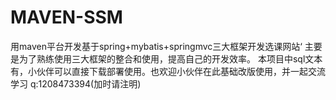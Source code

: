 # MAVEN-SSM
用maven平台开发基于spring+mybatis+springmvc三大框架开发选课网站‘
主要是为了熟练使用三大框架的整合和使用，提高自己的开发效率。
本项目中sql文本有，小伙伴可以直接下载部署使用。也欢迎小伙伴在此基础改版使用，并一起交流学习 q:1208473394(加时请注明)

